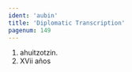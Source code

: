 ```yaml
---
ident: 'aubin'
title: 'Diplomatic Transcription'
pagenum: 149
---
```

1.    ahuitzotzin.
2.    XVii años
